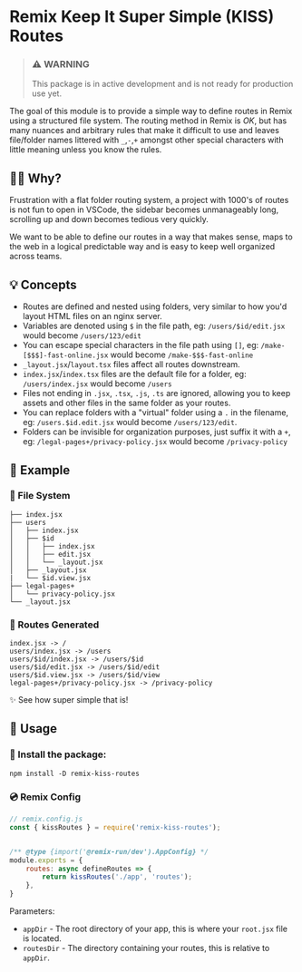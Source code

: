 # Remix Keep It Super Simple (KISS) Routes

> ### ⚠️ WARNING
> This package is in active development and is not ready for production use yet.

The goal of this module is to provide a simple way to define routes in Remix using a structured file system.
The routing method in Remix is _OK_, but has many nuances and arbitrary rules that make it difficult to use and leaves file/folder names littered with `_`,`-`,`+` amongst other special characters with little meaning unless you know the rules.

## 🤷‍♂️ Why?
Frustration with a flat folder routing system, a project with 1000's of routes is not fun to open in VSCode, the sidebar becomes unmanageably long, scrolling up and down becomes tedious very quickly.

We want to be able to define our routes in a way that makes sense, maps to the web in a logical predictable way and is easy to keep well organized across teams.

## 💡 Concepts

- Routes are defined and nested using folders, very similar to how you'd layout HTML files on an nginx server.
- Variables are denoted using `$` in the file path, eg: `/users/$id/edit.jsx` would become `/users/123/edit`
- You can escape special characters in the file path using `[]`, eg: `/make-[$$$]-fast-online.jsx` would become `/make-$$$-fast-online`
- `_layout.jsx`/`layout.tsx` files affect all routes downstream.
- `index.jsx`/`index.tsx` files are the default file for a folder, eg: `/users/index.jsx` would become `/users`
- Files not ending in `.jsx`, `.tsx`, `.js`, `.ts` are ignored, allowing you to keep assets and other files in the same folder as your routes.
- You can replace folders with a "virtual" folder using a `.` in the filename, eg: `/users.$id.edit.jsx` would become `/users/123/edit`.
- Folders can be invisible for organization purposes, just suffix it with a `+`, eg: `/legal-pages+/privacy-policy.jsx` would become `/privacy-policy`

## 🔮 Example

### 📂 File System
```
├── index.jsx
├── users
│   ├── index.jsx
│   ├── $id
│   │   ├── index.jsx
│   │   ├── edit.jsx
│   │   └── _layout.jsx
│   ├── _layout.jsx
|   └── $id.view.jsx
├── legal-pages+
│   └── privacy-policy.jsx
└── _layout.jsx
```

### 🧬 Routes Generated
```
index.jsx -> /
users/index.jsx -> /users
users/$id/index.jsx -> /users/$id
users/$id/edit.jsx -> /users/$id/edit
users/$id.view.jsx -> /users/$id/view
legal-pages+/privacy-policy.jsx -> /privacy-policy
```
✨ See how super simple that is!

## 🔨 Usage

### 🚀 Install the package:
`npm install -D remix-kiss-routes`

### 💿 Remix Config
```js
// remix.config.js
const { kissRoutes } = require('remix-kiss-routes');


/** @type {import('@remix-run/dev').AppConfig} */
module.exports = {
    routes: async defineRoutes => {
        return kissRoutes('./app', 'routes');
    },
}
```

Parameters:
- `appDir` - The root directory of your app, this is where your `root.jsx` file is located.
- `routesDir` - The directory containing your routes, this is relative to `appDir`.


